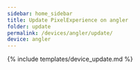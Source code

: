 ```yaml
---
sidebar: home_sidebar
title: Update PixelExperience on angler
folder: update
permalink: /devices/angler/update/
device: angler
---
```

{% include templates/device_update.md %}
